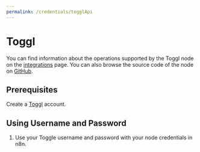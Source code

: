 ```yaml
---
permalink: /credentials/togglApi
---
```


# Toggl

You can find information about the operations supported by the Toggl node on the [integrations](https://n8n.io/integrations/n8n-nodes-base.togglTrigger) page. You can also browse the source code of the node on [GitHub](https://github.com/n8n-io/n8n/tree/master/packages/nodes-base/nodes/Toggl).


## Prerequisites

Create a [Toggl](https://toggl.com/) account.

## Using Username and Password

1. Use your Toggle username and password with your node credentials in n8n.
